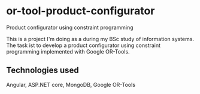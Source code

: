 # or-tool-product-configurator
Product configurator using constraint programming

This is a project I'm doing as a during my BSc study of information systems. The task ist to develop a product 
configurator using constraint programming implemented with Google OR-Tools.

<h2>Technologies used</h2>
Angular, ASP.NET core, MongoDB, Google OR-Tools
